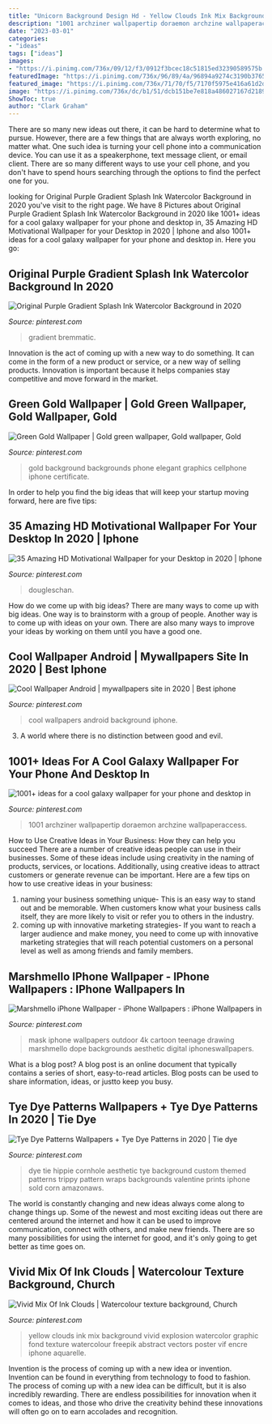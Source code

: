 ```yaml
---
title: "Unicorn Background Design Hd - Yellow Clouds Ink Mix Background Vivid Explosion Watercolor Graphic Fond Texture Watercolour Freepik Abstract Vectors Poster Vif Encre Iphone Aquarelle"
description: "1001 archziner wallpapertip doraemon archzine wallpaperaccess"
date: "2023-03-01"
categories:
- "ideas"
tags: ["ideas"]
images:
- "https://i.pinimg.com/736x/09/12/f3/0912f3bcec18c51815ed32390589575b.jpg"
featuredImage: "https://i.pinimg.com/736x/96/89/4a/96894a9274c3190b37653f3b9d56d69b.jpg"
featured_image: "https://i.pinimg.com/736x/71/70/f5/7170f5975e416a61d2dd3a163d3741de.jpg"
image: "https://i.pinimg.com/736x/dc/b1/51/dcb151be7e818a486027167d2189b2d1.jpg"
ShowToc: true
author: "Clark Graham"
---
```



There are so many new ideas out there, it can be hard to determine what to pursue. However, there are a few things that are always worth exploring, no matter what. One such idea is turning your cell phone into a communication device. You can use it as a speakerphone, text message client, or email client. There are so many different ways to use your cell phone, and you don't have to spend hours searching through the options to find the perfect one for you.

	

		
looking for Original Purple Gradient Splash Ink Watercolor Background in 2020 you've visit to the right page. We have 8 Pictures about Original Purple Gradient Splash Ink Watercolor Background in 2020 like 1001+ ideas for a cool galaxy wallpaper for your phone and desktop in, 35 Amazing HD Motivational Wallpaper for your Desktop in 2020 | Iphone and also 1001+ ideas for a cool galaxy wallpaper for your phone and desktop in. Here you go:
		
    
## Original Purple Gradient Splash Ink Watercolor Background In 2020

<img loading=lazy src="https://i.pinimg.com/736x/96/89/4a/96894a9274c3190b37653f3b9d56d69b.jpg" onerror="this.onerror=null;this.src='https://tse1.mm.bing.net/th?id=OIP.6zZbQxmc50exmgfhFJ5PlwHaJ5&amp;pid=15.1';" alt="Original Purple Gradient Splash Ink Watercolor Background in 2020">

_Source: pinterest.com_

>gradient bremmatic. 

	

Innovation is the act of coming up with a new way to do something. It can come in the form of a new product or service, or a new way of selling products. Innovation is important because it helps companies stay competitive and move forward in the market.

    
## Green Gold Wallpaper | Gold Green Wallpaper, Gold Wallpaper, Gold

<img loading=lazy src="https://i.pinimg.com/736x/9f/4a/b4/9f4ab4cc1c594354f98ea416bc32f78a.jpg" onerror="this.onerror=null;this.src='https://tse1.mm.bing.net/th?id=OIP.6FUhcfnEyBR-1gawkirNxwHaNL&amp;pid=15.1';" alt="Green Gold Wallpaper | Gold green wallpaper, Gold wallpaper, Gold">

_Source: pinterest.com_

>gold background backgrounds phone elegant graphics cellphone iphone certificate. 

	

In order to help you find the big ideas that will keep your startup moving forward, here are five tips: 

    
## 35 Amazing HD Motivational Wallpaper For Your Desktop In 2020 | Iphone

<img loading=lazy src="https://i.pinimg.com/736x/dc/b1/51/dcb151be7e818a486027167d2189b2d1.jpg" onerror="this.onerror=null;this.src='https://tse4.mm.bing.net/th?id=OIP.iTrQGFjHsg5O6cMQQ5OrmAHaNK&amp;pid=15.1';" alt="35 Amazing HD Motivational Wallpaper for your Desktop in 2020 | Iphone">

_Source: pinterest.com_

>dougleschan. 

	

How do we come up with big ideas?
There are many ways to come up with big ideas. One way is to brainstorm with a group of people. Another way is to come up with ideas on your own. There are also many ways to improve your ideas by working on them until you have a good one.

    
## Cool Wallpaper Android | Mywallpapers Site In 2020 | Best Iphone

<img loading=lazy src="https://i.pinimg.com/736x/08/4c/95/084c951c772a87eb599724411b34f2a5.jpg" onerror="this.onerror=null;this.src='https://tse1.mm.bing.net/th?id=OIP.S5-cD6sf4q9dK2kxS-MoigHaNJ&amp;pid=15.1';" alt="Cool Wallpaper Android | mywallpapers site in 2020 | Best iphone">

_Source: pinterest.com_

>cool wallpapers android background iphone. 

	

3. A world where there is no distinction between good and evil. 

    
## 1001+ Ideas For A Cool Galaxy Wallpaper For Your Phone And Desktop In

<img loading=lazy src="https://i.pinimg.com/736x/09/12/f3/0912f3bcec18c51815ed32390589575b.jpg" onerror="this.onerror=null;this.src='https://tse3.mm.bing.net/th?id=OIP.twVQP15abI0PeZy9OIZxWgHaQB&amp;pid=15.1';" alt="1001+ ideas for a cool galaxy wallpaper for your phone and desktop in">

_Source: pinterest.com_

>1001 archziner wallpapertip doraemon archzine wallpaperaccess. 

	

How to Use Creative Ideas in Your Business: How they can help you succeed
There are a number of creative ideas people can use in their businesses. Some of these ideas include using creativity in the naming of products, services, or locations. Additionally, using creative ideas to attract customers or generate revenue can be important. Here are a few tips on how to use creative ideas in your business: 
1. naming your business something unique- This is an easy way to stand out and be memorable. When customers know what your business calls itself, they are more likely to visit or refer you to others in the industry. 
2. coming up with innovative marketing strategies- If you want to reach a larger audience and make money, you need to come up with innovative marketing strategies that will reach potential customers on a personal level as well as among friends and family members. 

    
## Marshmello IPhone Wallpaper - IPhone Wallpapers : IPhone Wallpapers In

<img loading=lazy src="https://i.pinimg.com/736x/fc/78/17/fc7817af36d7567a014cc505cf3293a8.jpg" onerror="this.onerror=null;this.src='https://tse2.mm.bing.net/th?id=OIP.959_RX9SW0ONAR_Bt6o8yQHaNK&amp;pid=15.1';" alt="Marshmello iPhone Wallpaper - iPhone Wallpapers : iPhone Wallpapers in">

_Source: pinterest.com_

>mask iphone wallpapers outdoor 4k cartoon teenage drawing marshmello dope backgrounds aesthetic digital iphoneswallpapers. 

	

What is a blog post?
A blog post is an online document that typically contains a series of short, easy-to-read articles. Blog posts can be used to share information, ideas, or justto keep you busy.

    
## Tye Dye Patterns Wallpapers + Tye Dye Patterns In 2020 | Tie Dye

<img loading=lazy src="https://i.pinimg.com/736x/b1/ec/74/b1ec748301c735947005c6445994d801.jpg" onerror="this.onerror=null;this.src='https://tse2.mm.bing.net/th?id=OIP.ZoUtJQd7ksZV-j0PhyuIHgHaOh&amp;pid=15.1';" alt="Tye Dye Patterns Wallpapers + Tye Dye Patterns in 2020 | Tie dye">

_Source: pinterest.com_

>dye tie hippie cornhole aesthetic tye background custom themed patterns trippy pattern wraps backgrounds valentine prints iphone sold corn amazonaws. 

	

The world is constantly changing and new ideas always come along to change things up. Some of the newest and most exciting ideas out there are centered around the internet and how it can be used to improve communication, connect with others, and make new friends. There are so many possibilities for using the internet for good, and it's only going to get better as time goes on.

    
## Vivid Mix Of Ink Clouds | Watercolour Texture Background, Church

<img loading=lazy src="https://i.pinimg.com/736x/71/70/f5/7170f5975e416a61d2dd3a163d3741de.jpg" onerror="this.onerror=null;this.src='https://tse2.mm.bing.net/th?id=OIP.tqF00InAthljLyQTaym0aAHaLG&amp;pid=15.1';" alt="Vivid Mix Of Ink Clouds | Watercolour texture background, Church">

_Source: pinterest.com_

>yellow clouds ink mix background vivid explosion watercolor graphic fond texture watercolour freepik abstract vectors poster vif encre iphone aquarelle. 

	

Invention is the process of coming up with a new idea or invention. Invention can be found in everything from technology to food to fashion. The process of coming up with a new idea can be difficult, but it is also incredibly rewarding. There are endless possibilities for innovation when it comes to ideas, and those who drive the creativity behind these innovations will often go on to earn accolades and recognition.


